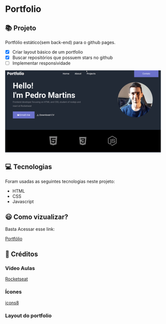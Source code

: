 # Portfolio

## :books: Projeto

Portfólio estático(sem back-end) para o github pages.

- [x] Criar layout básico de um portfolio
- [x] Buscar repositórios que possuem stars no github
- [ ] Implementar responsividade 

![](assets/portfolio.gif)

## :computer: Tecnologias

Foram usadas as seguintes tecnologias neste projeto:

- HTML
- CSS
- Javascript

## :smiley: Como vizualizar?

Basta Acessar esse link:

[Portfólio](https://pedromartinsdev.github.io/portfolio)


## :clap: Créditos
  ### Video Aulas
  [Rocketseat](https://www.rocketseat.com.br)
  ### Ícones
  [icons8](https://icons8.com.br/)
  ### Layout do portfolio